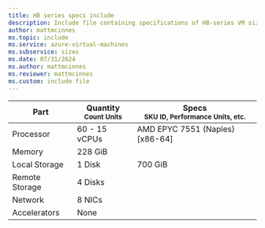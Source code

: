 ```yaml
---
title: HB series specs include
description: Include file containing specifications of HB-series VM sizes.
author: mattmcinnes
ms.topic: include
ms.service: azure-virtual-machines
ms.subservice: sizes
ms.date: 07/31/2024
ms.author: mattmcinnes
ms.reviewer: mattmcinnes
ms.custom: include file
---
```

| Part | Quantity <br><sup>Count Units | Specs <br><sup>SKU ID, Performance Units, etc.  |
|---|---|---|
| Processor      | 60 - 15 vCPUs     | AMD EPYC 7551 (Naples) [x86-64] |
| Memory         | 228 GiB        |    |
| Local Storage  | 1 Disk         | 700 GiB  |
| Remote Storage | 4 Disks        |  |
| Network        | 8 NICs        |  |
| Accelerators   | None            |     |
